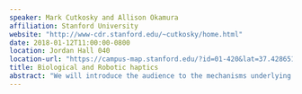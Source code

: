 ```yaml
---
speaker: Mark Cutkosky and Allison Okamura
affiliation: Stanford University
website: "http://www-cdr.stanford.edu/~cutkosky/home.html"
date: 2018-01-12T11:00:00-0800
location: Jordan Hall 040
location-url: "https://campus-map.stanford.edu/?id=01-420&lat=37.42865133749201&lng=-122.17121865473717&zoom=17"
title: Biological and Robotic haptics
abstract: "We will introduce the audience to the mechanisms underlying tactile sensing in nature and the corresponding implications for robotic tactile sensing, tactile perception and haptics. The first part of the talk will focus primarily on human mechanoreception, to provide an understanding of what we sense, how we sense it, and how we use the information in exploration and manipulation. The second part will look at robotic tactile sensing and haptic display, mainly from the standpoint of what information is desired and how to obtain it, rather than surveying the many kinds of tactile sensors developed over the years. In comparison to other sensing modalities, tactile sensing is inherently multi-modal, distributed, and the result of physical interactions with objects and surfaces. These factors are largely responsible for the slow evolution of robotic tactile sensing in comparison to vision."
---
```

